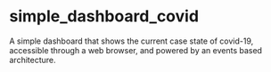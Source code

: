 # simple_dashboard_covid
A simple dashboard that shows the current case state of covid-19, accessible through a web browser, and powered by an events based architecture.
